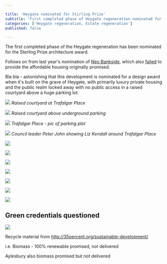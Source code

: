 ```yaml
---

title: 'Heygate nominated for Stirling Prize'
subtitle: 'First completed phase of Heygate regeneration nominated for architecture award'
categories: ['Heygate regeneration, Estate regeneration']
published: false

---
```

The first completed phase of the Heygate regeneration has been nominated for the Sterling Prize architecture award.

Follows on from last year's nomination of [Neo Bankside](http://35percent.org/neo-bankside), which also [failed](https://www.theguardian.com/artanddesign/architecture-design-blog/2015/jul/21/neo-bankside-how-richard-rogers-new-non-dom-accom-cut-out-the-poor) to provide the affordable housing originally promised.


Bla bla - astonishing that this development is nominated for a design award when it's built on the grave of Heygate, with primarily luxury private housing and the public realm locked away with no public access in a raised courtyard above a huge parking lot.

![](/img/trafalgarplacecourtyard.jpg)
*Raised courtyard at Trafalgar Place*

![](http://crappistmartin.github.io/images/heygate_raised_courtyards2.png)
*Raised courtyard above underground parking*

![](/img/undergroundcarpark.jpg)
*Trafalgar Place - pic of parking plot*

![](/img/pjlizkendalltrafalgarplace.jpg)
*Council leader Peter John showing Liz Kendall around Trafalgar Place*

![](/img/pj_lizkendal_heygate.png)

![](/img/TrafalgarPlaceCN.png)

![](/img/bojoandpj.jpg)

![](/img/heygatevisit.jpg)

![](/img/brandonlewistrafalgarplace.png)

![](/img/trafalgarplacebasketballcourt.jpg)

![](/img/trafalgarplacedemolition.jpg)
 
## Green credentials questioned
![](http://crappistmartin.github.io/images/elephantpark_marketing.jpg)

Recycle material from http://35percent.org/sustainable-development/

i.e. Biomass - 100% renewable promised, not delivered

Aylesbury also biomass promised but not delivered 


